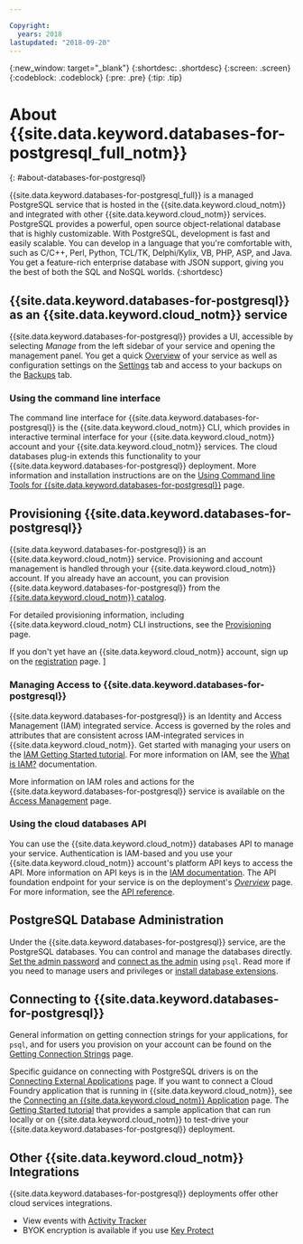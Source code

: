 ```yaml
---

Copyright:
  years: 2018
lastupdated: "2018-09-20"
---
```


{:new_window: target="_blank"}
{:shortdesc: .shortdesc}
{:screen: .screen}
{:codeblock: .codeblock}
{:pre: .pre}
{:tip: .tip}

# About {{site.data.keyword.databases-for-postgresql_full_notm}}
{: #about-databases-for-postgresql}

{{site.data.keyword.databases-for-postgresql_full}} is a managed PostgreSQL service that is hosted in the {{site.data.keyword.cloud_notm}} and integrated with other {{site.data.keyword.cloud_notm}} services. PostgreSQL provides a powerful, open source object-relational database that is highly customizable. With PostgreSQL, development is fast and easily scalable. You can develop in a language that you're comfortable with, such as C/C++, Perl, Python, TCL/TK, Delphi/Kylix, VB, PHP, ASP, and Java. You get a feature-rich enterprise database with JSON support, giving you the best of both the SQL and NoSQL worlds. 
{:shortdesc}

## {{site.data.keyword.databases-for-postgresql}} as an {{site.data.keyword.cloud_notm}} service

{{site.data.keyword.databases-for-postgresql}} provides a UI, accessible by selecting _Manage_ from the left sidebar of your service and opening the management panel. You get a quick [Overview](./dashboard-overview) of your service as well as configuration settings on the [Settings](./dashboard-settings.html) tab and access to your backups on the [Backups](./dashboard-backups.html) tab.

### Using the command line interface

The command line interface for {{site.data.keyword.databases-for-postgresql}} is the {{site.data.keyword.cloud_notm}} CLI, which provides in interactive terminal interface for your {{site.data.keyword.cloud_notm}} account and your {{site.data.keyword.cloud_notm}} services. The cloud databases plug-in extends this functionality to your {{site.data.keyword.databases-for-postgresql}} deployment. More information and installation instructions are on the [Using Command line Tools for {{site.data.keyword.databases-for-postgresql}}](./howto-using-ibmcloud-cli.html) page.

## Provisioning {{site.data.keyword.databases-for-postgresql}}

{{site.data.keyword.databases-for-postgresql}} is an {{site.data.keyword.cloud_notm}} service. Provisioning and account management is handled through your {{site.data.keyword.cloud_notm}} account. If you already have an account, you can provision {{site.data.keyword.databases-for-postgresql}} from the [{{site.data.keyword.cloud_notm}} catalog](https://console.{DomainName}/catalog/services/databases-for-postgresql).

For detailed provisioning information, including {{site.data.keyword.cloud_notm} CLI instructions, see the [Provisioning](./howto-provisioning.html) page.

If you don't yet have an {{site.data.keyword.cloud_notm}} account, sign up on the [registration](https://console.{DomainName}/registration/) page.
]
### Managing Access to {{site.data.keyword.databases-for-postgresql}}

{{site.data.keyword.databases-for-postgresql}} is an Identity and Access Management (IAM) integrated service. Access is governed by the roles and attributes that are consistent across IAM-integrated services in {{site.data.keyword.cloud_notm}}. Get started with managing your users on the [IAM Getting Started tutorial](https://console.{DomainName}/docs/iam/quickstart.html#getstarted). For more information on IAM, see the [What is IAM?](https://console.{DomainName}/docs/iam/index.html#iamoverview) documentation.

More information on IAM roles and actions for the {{site.data.keyword.databases-for-postgresql}} service is available on the [Access Management](./reference-access-management.html) page.

### Using the cloud databases API

You can use the {{site.data.keyword.cloud_notm}} databases API to manage your service. Authentication is IAM-based and you use your {{site.data.keyword.cloud_notm}} account's platform API keys to access the API. More information on API keys is in the [IAM documentation](https://console.{DomainName}/docs/iam/apikeys.html#platform-api-keys). The API foundation endpoint for your service is on the deployment's [_Overview_](./dashboard-settings.html) page. For more information, see the [API reference](https://console.{DomianName}/apidocs/cloud-databases-api).

## PostgreSQL Database Administration

Under the {{site.data.keyword.databases-for-postgresql}} service, are the PostgreSQL databases. You can control and manage the databases directly. [Set the admin password](./admin-password.html) and [connect as the admin](./admin-connecting) using `psql`. Read more if you need to manage users and privileges or [install database extensions](./admin-extensions.html).

## Connecting to {{site.data.keyword.databases-for-postgresql}}

General information on getting connection strings for your applications, for `psql`, and for users you provision on your account can be found on the [Getting Connection Strings](./howto-using-connection-strings.html) page.

Specific guidance on connecting with PostgreSQL drivers is on the [Connecting External Applications](./connecting-external.html) page. If you want to connect a Cloud Foundry application that is running in {{site.data.keyword.cloud_notm}}, see the [Connecting an {{site.data.keyword.cloud_notm}} Application](./connecting-ibmcloud-app.html) page. The [Getting Started tutorial](./getting-started.html) that provides a sample application that can run locally or on {{site.data.keyword.cloud_notm}} to test-drive your {{site.data.keyword.databases-for-postgresql}} deployment.

## Other {{site.data.keyword.cloud_notm}} Integrations

{{site.data.keyword.databases-for-postgresql}} deployments offer other cloud services integrations. 
- View events with [Activity Tracker](./reference-activity-tracker.html)
- BYOK encryption is available if you use [Key Protect](./reference-key-protect.html)









